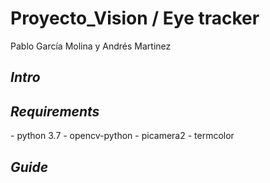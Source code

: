 # Proyecto_Vision / Eye tracker 

Pablo García Molina y Andrés Martinez

<h2> <em> Intro </em> </h2>

<h2> <em> Requirements </em> </h2>
- python 3.7
- opencv-python
- picamera2
- termcolor
<h2> <em> Guide </em> </h2>
